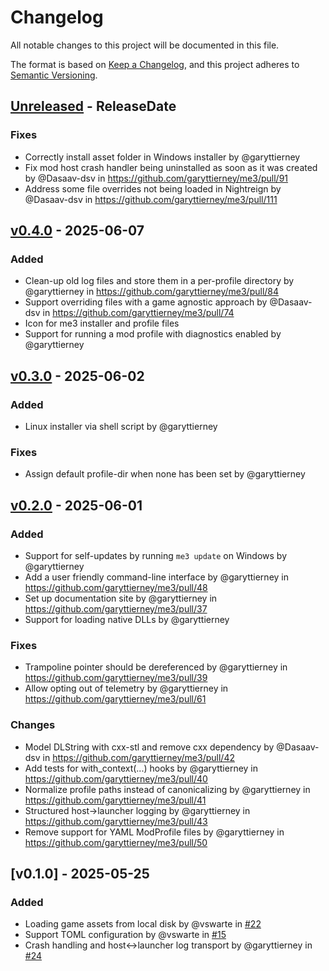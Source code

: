 # Changelog

All notable changes to this project will be documented in this file.

The format is based on [Keep a Changelog](https://keepachangelog.com/en/1.1.0/),
and this project adheres to [Semantic Versioning](https://semver.org/spec/v2.0.0.html).

<!-- next-header -->

## [Unreleased] - ReleaseDate

### Fixes

- Correctly install asset folder in Windows installer by @garyttierney
- Fix mod host crash handler being uninstalled as soon as it was created by @Dasaav-dsv in <https://github.com/garyttierney/me3/pull/91>
- Address some file overrides not being loaded in Nightreign by @Dasaav-dsv in <https://github.com/garyttierney/me3/pull/111>

## [v0.4.0] - 2025-06-07

### Added

- Clean-up old log files and store them in a per-profile directory by @garyttierney in <https://github.com/garyttierney/me3/pull/84>
- Support overriding files with a game agnostic approach by @Dasaav-dsv in <https://github.com/garyttierney/me3/pull/74>
- Icon for me3 installer and profile files
- Support for running a mod profile with diagnostics enabled by @garyttierney

## [v0.3.0] - 2025-06-02

### Added

- Linux installer via shell script by @garyttierney

### Fixes

- Assign default profile-dir when none has been set by @garyttierney

## [v0.2.0] - 2025-06-01

### Added

- Support for self-updates by running `me3 update` on Windows by @garyttierney
- Add a user friendly command-line interface by @garyttierney in <https://github.com/garyttierney/me3/pull/48>
- Set up documentation site by @garyttierney in <https://github.com/garyttierney/me3/pull/37>
- Support for loading native DLLs by @garyttierney

### Fixes

- Trampoline pointer should be dereferenced by @garyttierney in <https://github.com/garyttierney/me3/pull/39>
- Allow opting out of telemetry by @garyttierney in <https://github.com/garyttierney/me3/pull/61>

### Changes

- Model DLString with cxx-stl and remove cxx dependency by @Dasaav-dsv in <https://github.com/garyttierney/me3/pull/42>
- Add tests for with_context(...) hooks by @garyttierney in <https://github.com/garyttierney/me3/pull/40>
- Normalize profile paths instead of canonicalizing by @garyttierney in <https://github.com/garyttierney/me3/pull/41>
- Structured host->launcher logging by @garyttierney in <https://github.com/garyttierney/me3/pull/43>
- Remove support for YAML ModProfile files by @garyttierney in <https://github.com/garyttierney/me3/pull/50>

## [v0.1.0] - 2025-05-25

### Added

- Loading game assets from local disk by @vswarte in [#22](https://github.com/garyttierney/me3/issues/22)
- Support TOML configuration by @vswarte in [#15](https://github.com/garyttierney/me3/issues/15)
- Crash handling and host<->launcher log transport by @garyttierney in [#24](https://github.com/garyttierney/me3/issues/24)

<!-- next-url -->
[Unreleased]: https://github.com/garyttierney/me3/compare/v0.4.0...HEAD
[v0.4.0]: https://github.com/garyttierney/me3/compare/v0.3.0...v0.4.0
[v0.3.0]: https://github.com/garyttierney/me3/compare/v0.2.0...v0.3.0

[v0.2.0]: https://github.com/garyttierney/me3/compare/v0.1.0...v0.2.0

